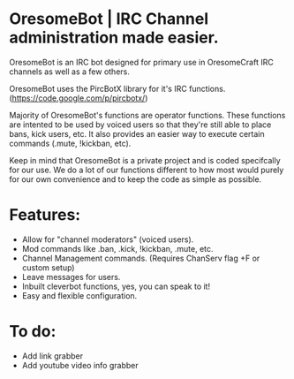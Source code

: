 OresomeBot | IRC Channel administration made easier.
==========

OresomeBot is an IRC bot designed for primary use in OresomeCraft IRC channels as well as a few others.

OresomeBot uses the PircBotX library for it's IRC functions. (https://code.google.com/p/pircbotx/)

Majority of OresomeBot's functions are operator functions. These functions are intented to be used by voiced users so that they're still able to place bans, kick users, etc. It also provides an easier way to execute certain commands (.mute, !kickban, etc).


Keep in mind that OresomeBot is a private project and is coded specifcally for our use. We do a lot of our functions different to how most would purely for our own convenience and to keep the code as simple as possible.

Features:
==========
* Allow for "channel moderators" (voiced users).
* Mod commands like .ban, .kick, !kickban, .mute, etc.
* Channel Management commands. (Requires ChanServ flag +F or custom setup)
* Leave messages for users.
* Inbuilt cleverbot functions, yes, you can speak to it!
* Easy and flexible configuration.

To do:
==========
* Add link grabber
* Add youtube video info grabber
